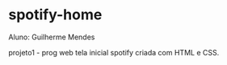 # spotify-home

Aluno: Guilherme Mendes

projeto1 - prog web
tela inicial spotify criada com HTML e CSS. 
